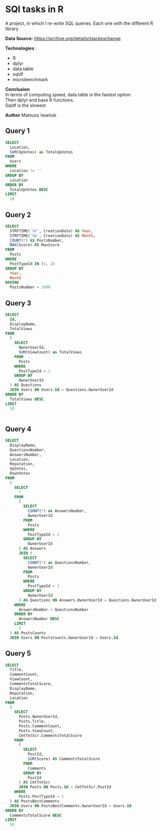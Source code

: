 

 # SQl tasks in R


A project, in which I re-write SQL queries. Each one with the different R library 

**Data Source:** https://archive.org/details/stackexchange   

**Technologies** : 
* R
 * dplyr
 * data.table 
 * sqldf 
 * microbenchmark


**Conclusion**   
In terms of computing speed, data.table is the fastest option.   
Then dplyr and base R functions.   
Sqldf is the slowest

**Author**
Mateusz Iwaniuk



## Query 1
```sql
SELECT 
  Location, 
  SUM(UpVotes) as TotalUpVotes 
FROM 
  Users 
WHERE 
  Location != '' 
GROUP BY 
  Location 
ORDER BY 
  TotalUpVotes DESC 
LIMIT 
  10

```

## Query 2
```sql
SELECT 
  STRFTIME('%Y', CreationDate) AS Year, 
  STRFTIME('%m', CreationDate) AS Month, 
  COUNT(*) AS PostsNumber, 
  MAX(Score) AS MaxScore 
FROM 
  Posts 
WHERE 
  PostTypeId IN (1, 2) 
GROUP BY 
  Year, 
  Month 
HAVING 
  PostsNumber > 1000

```

## Query 3
```sql
SELECT 
  Id, 
  DisplayName, 
  TotalViews 
FROM 
  (
    SELECT 
      OwnerUserId, 
      SUM(ViewCount) as TotalViews 
    FROM 
      Posts 
    WHERE 
      PostTypeId = 1 
    GROUP BY 
      OwnerUserId
  ) AS Questions 
  JOIN Users ON Users.Id = Questions.OwnerUserId 
ORDER BY 
  TotalViews DESC 
LIMIT 
  10
 

```

## Query 4
```sql
SELECT 
  DisplayName, 
  QuestionsNumber, 
  AnswersNumber, 
  Location, 
  Reputation, 
  UpVotes, 
  DownVotes 
FROM 
  (
    SELECT 
      * 
    FROM 
      (
        SELECT 
          COUNT(*) as AnswersNumber, 
          OwnerUserId 
        FROM 
          Posts 
        WHERE 
          PostTypeId = 2 
        GROUP BY 
          OwnerUserId
      ) AS Answers 
      JOIN (
        SELECT 
          COUNT(*) as QuestionsNumber, 
          OwnerUserId 
        FROM 
          Posts 
        WHERE 
          PostTypeId = 1 
        GROUP BY 
          OwnerUserId
      ) AS Questions ON Answers.OwnerUserId = Questions.OwnerUserId 
    WHERE 
      AnswersNumber > QuestionsNumber 
    ORDER BY 
      AnswersNumber DESC 
    LIMIT 
      5
  ) AS PostsCounts 
  JOIN Users ON PostsCounts.OwnerUserId = Users.Id


```

## Query 5

```sql
SELECT 
  Title, 
  CommentCount, 
  ViewCount, 
  CommentsTotalScore, 
  DisplayName, 
  Reputation, 
  Location 
FROM 
  (
    SELECT 
      Posts.OwnerUserId, 
      Posts.Title, 
      Posts.CommentCount, 
      Posts.ViewCount, 
      CmtTotScr.CommentsTotalScore 
    FROM 
      (
        SELECT 
          PostId, 
          SUM(Score) AS CommentsTotalScore 
        FROM 
          Comments 
        GROUP BY 
          PostId
      ) AS CmtTotScr 
      JOIN Posts ON Posts.Id = CmtTotScr.PostId 
    WHERE 
      Posts.PostTypeId = 1
  ) AS PostsBestComments 
  JOIN Users ON PostsBestComments.OwnerUserId = Users.Id 
ORDER BY 
  CommentsTotalScore DESC 
LIMIT 
  10

```






